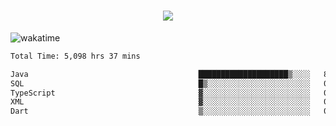 <h1 align="center">
  <img src="https://readme-typing-svg.herokuapp.com/?font=Righteous&size=35&center=true&vCenter=true&width=500&height=70&duration=4000&lines=Hi!+%F0%9F%91%8B+I%27m+Ali%20Osman!;" />
</h1>


![wakatime](https://wakatime.com/share/@aliosmanoktar/3a8ffe71-6da4-4964-913b-2f09afbe53bf.svg?cache=none)
<!--START_SECTION:waka-->

```txt
Total Time: 5,098 hrs 37 mins

Java                                      ████████████████████▒░░░░   81.62 %
SQL                                       █▒░░░░░░░░░░░░░░░░░░░░░░░   05.63 %
TypeScript                                ▓░░░░░░░░░░░░░░░░░░░░░░░░   03.17 %
XML                                       ▓░░░░░░░░░░░░░░░░░░░░░░░░   02.13 %
Dart                                      ▒░░░░░░░░░░░░░░░░░░░░░░░░   01.36 %
```

<!--END_SECTION:waka-->


